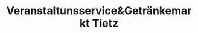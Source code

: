 ---
title: "Veranstaltunsservice&Getränkemarkt Tietz"
url: /schafstedt/veranstaltunsserviceundgetraenkemarkt-tietz/
shop: Getränke
---